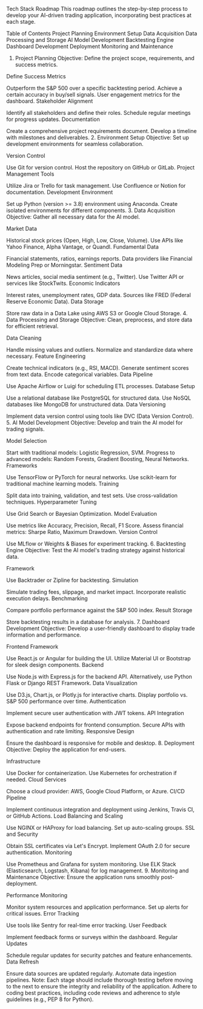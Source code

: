 Tech Stack Roadmap
This roadmap outlines the step-by-step process to develop your AI-driven trading application, incorporating best practices at each stage.

Table of Contents
Project Planning
Environment Setup
Data Acquisition
Data Processing and Storage
AI Model Development
Backtesting Engine
Dashboard Development
Deployment
Monitoring and Maintenance
1. Project Planning
Objective: Define the project scope, requirements, and success metrics.

Define Success Metrics

Outperform the S&P 500 over a specific backtesting period.
Achieve a certain accuracy in buy/sell signals.
User engagement metrics for the dashboard.
Stakeholder Alignment

Identify all stakeholders and define their roles.
Schedule regular meetings for progress updates.
Documentation

Create a comprehensive project requirements document.
Develop a timeline with milestones and deliverables.
2. Environment Setup
Objective: Set up development environments for seamless collaboration.

Version Control

Use Git for version control.
Host the repository on GitHub or GitLab.
Project Management Tools

Utilize Jira or Trello for task management.
Use Confluence or Notion for documentation.
Development Environment

Set up Python (version >= 3.8) environment using Anaconda.
Create isolated environments for different components.
3. Data Acquisition
Objective: Gather all necessary data for the AI model.

Market Data

Historical stock prices (Open, High, Low, Close, Volume).
Use APIs like Yahoo Finance, Alpha Vantage, or Quandl.
Fundamental Data

Financial statements, ratios, earnings reports.
Data providers like Financial Modeling Prep or Morningstar.
Sentiment Data

News articles, social media sentiment (e.g., Twitter).
Use Twitter API or services like StockTwits.
Economic Indicators

Interest rates, unemployment rates, GDP data.
Sources like FRED (Federal Reserve Economic Data).
Data Storage

Store raw data in a Data Lake using AWS S3 or Google Cloud Storage.
4. Data Processing and Storage
Objective: Clean, preprocess, and store data for efficient retrieval.

Data Cleaning

Handle missing values and outliers.
Normalize and standardize data where necessary.
Feature Engineering

Create technical indicators (e.g., RSI, MACD).
Generate sentiment scores from text data.
Encode categorical variables.
Data Pipeline

Use Apache Airflow or Luigi for scheduling ETL processes.
Database Setup

Use a relational database like PostgreSQL for structured data.
Use NoSQL databases like MongoDB for unstructured data.
Data Versioning

Implement data version control using tools like DVC (Data Version Control).
5. AI Model Development
Objective: Develop and train the AI model for trading signals.

Model Selection

Start with traditional models: Logistic Regression, SVM.
Progress to advanced models: Random Forests, Gradient Boosting, Neural Networks.
Frameworks

Use TensorFlow or PyTorch for neural networks.
Use scikit-learn for traditional machine learning models.
Training

Split data into training, validation, and test sets.
Use cross-validation techniques.
Hyperparameter Tuning

Use Grid Search or Bayesian Optimization.
Model Evaluation

Use metrics like Accuracy, Precision, Recall, F1 Score.
Assess financial metrics: Sharpe Ratio, Maximum Drawdown.
Version Control

Use MLflow or Weights & Biases for experiment tracking.
6. Backtesting Engine
Objective: Test the AI model's trading strategy against historical data.

Framework

Use Backtrader or Zipline for backtesting.
Simulation

Simulate trading fees, slippage, and market impact.
Incorporate realistic execution delays.
Benchmarking

Compare portfolio performance against the S&P 500 index.
Result Storage

Store backtesting results in a database for analysis.
7. Dashboard Development
Objective: Develop a user-friendly dashboard to display trade information and performance.

Frontend Framework

Use React.js or Angular for building the UI.
Utilize Material UI or Bootstrap for sleek design components.
Backend

Use Node.js with Express.js for the backend API.
Alternatively, use Python Flask or Django REST Framework.
Data Visualization

Use D3.js, Chart.js, or Plotly.js for interactive charts.
Display portfolio vs. S&P 500 performance over time.
Authentication

Implement secure user authentication with JWT tokens.
API Integration

Expose backend endpoints for frontend consumption.
Secure APIs with authentication and rate limiting.
Responsive Design

Ensure the dashboard is responsive for mobile and desktop.
8. Deployment
Objective: Deploy the application for end-users.

Infrastructure

Use Docker for containerization.
Use Kubernetes for orchestration if needed.
Cloud Services

Choose a cloud provider: AWS, Google Cloud Platform, or Azure.
CI/CD Pipeline

Implement continuous integration and deployment using Jenkins, Travis CI, or GitHub Actions.
Load Balancing and Scaling

Use NGINX or HAProxy for load balancing.
Set up auto-scaling groups.
SSL and Security

Obtain SSL certificates via Let's Encrypt.
Implement OAuth 2.0 for secure authentication.
Monitoring

Use Prometheus and Grafana for system monitoring.
Use ELK Stack (Elasticsearch, Logstash, Kibana) for log management.
9. Monitoring and Maintenance
Objective: Ensure the application runs smoothly post-deployment.

Performance Monitoring

Monitor system resources and application performance.
Set up alerts for critical issues.
Error Tracking

Use tools like Sentry for real-time error tracking.
User Feedback

Implement feedback forms or surveys within the dashboard.
Regular Updates

Schedule regular updates for security patches and feature enhancements.
Data Refresh

Ensure data sources are updated regularly.
Automate data ingestion pipelines.
Note: Each stage should include thorough testing before moving to the next to ensure the integrity and reliability of the application. Adhere to coding best practices, including code reviews and adherence to style guidelines (e.g., PEP 8 for Python).






